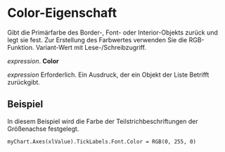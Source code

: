 
# Color-Eigenschaft

Gibt die Primärfarbe des Border-, Font- oder Interior-Objekts zurück und legt sie fest. Zur Erstellung des Farbwertes verwenden Sie die RGB-Funktion. Variant-Wert mit Lese-/Schreibzugriff.

 _expression_. **Color**

 _expression_ Erforderlich. Ein Ausdruck, der ein Objekt der Liste Betrifft zurückgibt.


## Beispiel

In diesem Beispiel wird die Farbe der Teilstrichbeschriftungen der Größenachse festgelegt.


```
myChart.Axes(xlValue).TickLabels.Font.Color = RGB(0, 255, 0)
```

